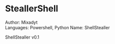 # SteallerShell

 Author: Mixadyt               
 Languages: Powershell, Python 
 Name: ShellStealler           

ShellStealler v0.1
